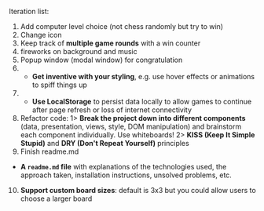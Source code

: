 Iteration list:
1. Add computer level choice (not chess randomly but try to win)
2. Change icon
3. Keep track of **multiple game rounds** with a win counter
4. fireworks on background and music
5. Popup window (modal window) for congratulation
6. * **Get inventive with your styling**, e.g. use hover effects or animations to spiff things up
7. * **Use LocalStorage** to persist data locally to allow games to continue after page refresh or loss of internet connectivity
8. Refactor code:
1> **Break the project down into different components** (data, presentation, views, style, DOM manipulation) and brainstorm each component individually. Use whiteboards!
2> **KISS (Keep It Simple Stupid)** and **DRY (Don't Repeat Yourself)** principles
9. Finish readme.md
* **A ``readme.md`` file** with explanations of the technologies used, the approach taken, installation instructions, unsolved problems, etc.
10. **Support custom board sizes**: default is 3x3 but you could allow users to choose a larger board
